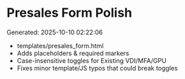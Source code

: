 # Presales Form Polish
Generated: 2025-10-10 02:22:06

- templates/presales_form.html
- Adds placeholders & required markers
- Case-insensitive toggles for Existing VDI/MFA/GPU
- Fixes minor template/JS typos that could break toggles
